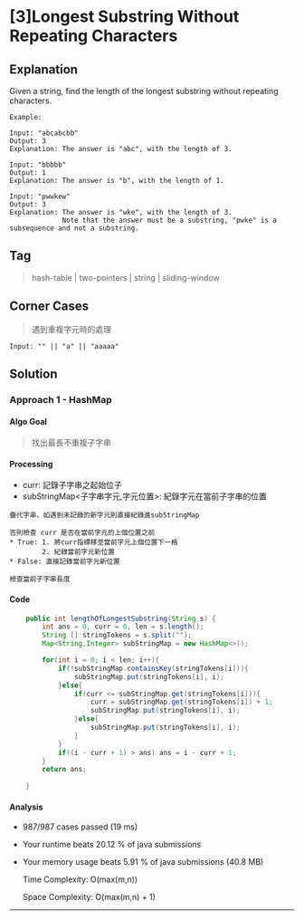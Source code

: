 # [3]Longest Substring Without Repeating Characters

## Explanation
Given a string, find the length of the longest substring without repeating characters.
```
Example: 

Input: "abcabcbb"
Output: 3 
Explanation: The answer is "abc", with the length of 3. 

Input: "bbbbb"
Output: 1
Explanation: The answer is "b", with the length of 1.

Input: "pwwkew"
Output: 3
Explanation: The answer is "wke", with the length of 3. 
             Note that the answer must be a substring, "pwke" is a subsequence and not a substring.
```             
## Tag
> hash-table | two-pointers | string | sliding-window
## Corner Cases
> 遇到重複字元時的處理
```
Input: "" || "a" || "aaaaa" 
```
## Solution
### Approach 1 - HashMap
#### Algo Goal
> 找出最長不重複子字串
#### Processing
- curr: 記錄子字串之起始位子
- subStringMap<子字串字元,字元位置>: 紀錄字元在當前子字串的位置
```
疊代字串，如遇到未記錄的新字元則直接紀錄進subStringMap

否則檢查 curr 是否在當前字元的上個位置之前
* True: 1. 將curr指標移至當前字元上個位置下一格
        2. 紀錄當前字元新位置
* False: 直接記錄當前字元新位置

檢查當前子字串長度
```
#### Code
```JAVA
    public int lengthOfLongestSubstring(String s) {
        int ans = 0, curr = 0, len = s.length();
        String [] stringTokens = s.split("");
        Map<String,Integer> subStringMap = new HashMap<>();

        for(int i = 0; i < len; i++){
            if(!subStringMap.containsKey(stringTokens[i])){
                subStringMap.put(stringTokens[i], i);
            }else{
                if(curr <= subStringMap.get(stringTokens[i])){
                    curr = subStringMap.get(stringTokens[i]) + 1;
                    subStringMap.put(stringTokens[i], i);
                }else{
                    subStringMap.put(stringTokens[i], i);
                }
            }
            if((i - curr + 1) > ans) ans = i - curr + 1;
        }
        return ans;
        
    }
```
#### Analysis
* 987/987 cases passed (19 ms)
* Your runtime beats 20.12 % of java submissions
* Your memory usage beats 5.91 % of java submissions (40.8 MB)

    Time Complexity: O(max(m,n)) 
    
    Space Complexity: O(max(m,n) + 1)
---


